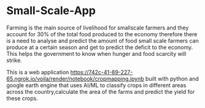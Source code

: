# Small-Scale-App
Farming is the main source of livelihood for smallscale farmers and they account for 30% of the total food produced to the economy therefore there is a need to analyse and predict the amount of food small scale farmers can produce at a certain season and get to predict the deficit to the economy. This helps the government to know when hunger and food scarcity will strike.

This is a web application https://742c-41-89-227-65.ngrok.io/voila/render/notebook/cropmapping.ipynb built with python and google earth engine that  uses AI/ML to classify crops in different areas across the country,calculate the area of the farms and  predict the  yield for these crops. 
